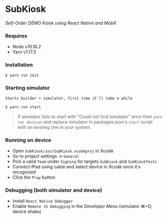 # SubKiosk
*Self-Order DEMO Kiosk using React Native and MobX*

### Requires
- Node v10.16.2
- Yarn v1.17.3

### Installation
```sh
$ yarn run init
```

### Starting simulator
`Starts builder + simulator, first time it'll take a while`
```sh
$ yarn run start
```

>If simulator fails to start with "Could not find simulator" error then `yarn run devices` and replace simulator in packages.json's `start` script with an existing one in your system.

### Running on device
- Open `SubKiosk/ios/SubKiosk.xcodeproj` in Xcode
- Go to project settings -> `General`
- Pick a valid `Team` under `Signing` for targets `SubKiosk` and `SubKioskTests`
- Connect iPad using cable and select device in Xcode once it's recognized
- Click the `Play` button

### Debugging (both simulator and device)
- Install `React Native Debugger`
- Enable `Remote JS Debugging` in the _Developer Menu_ (simulator ⌘+D, device shake)
